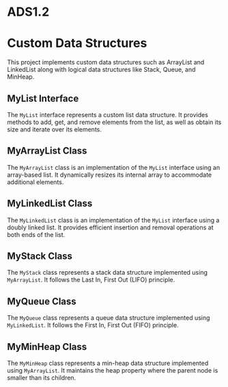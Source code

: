 # ADS1.2
# Custom Data Structures

This project implements custom data structures such as ArrayList and LinkedList along with logical data structures like Stack, Queue, and MinHeap.

## MyList Interface

The `MyList` interface represents a custom list data structure. It provides methods to add, get, and remove elements from the list, as well as obtain its size and iterate over its elements.

## MyArrayList Class

The `MyArrayList` class is an implementation of the `MyList` interface using an array-based list. It dynamically resizes its internal array to accommodate additional elements.

## MyLinkedList Class

The `MyLinkedList` class is an implementation of the `MyList` interface using a doubly linked list. It provides efficient insertion and removal operations at both ends of the list.

## MyStack Class

The `MyStack` class represents a stack data structure implemented using `MyArrayList`. It follows the Last In, First Out (LIFO) principle.

## MyQueue Class

The `MyQueue` class represents a queue data structure implemented using `MyLinkedList`. It follows the First In, First Out (FIFO) principle.

## MyMinHeap Class

The `MyMinHeap` class represents a min-heap data structure implemented using `MyArrayList`. It maintains the heap property where the parent node is smaller than its children.
